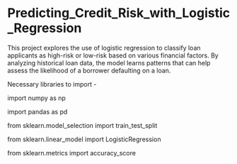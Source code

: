 # Predicting_Credit_Risk_with_Logistic_Regression

This project explores the use of logistic regression to classify loan applicants as high-risk or low-risk based on various financial factors. By analyzing historical loan data, the model learns patterns that can help assess the likelihood of a borrower defaulting on a loan.

Necessary libraries to import -

import numpy as np

import pandas as pd

from sklearn.model_selection import train_test_split

from sklearn.linear_model import LogisticRegression

from sklearn.metrics import accuracy_score


